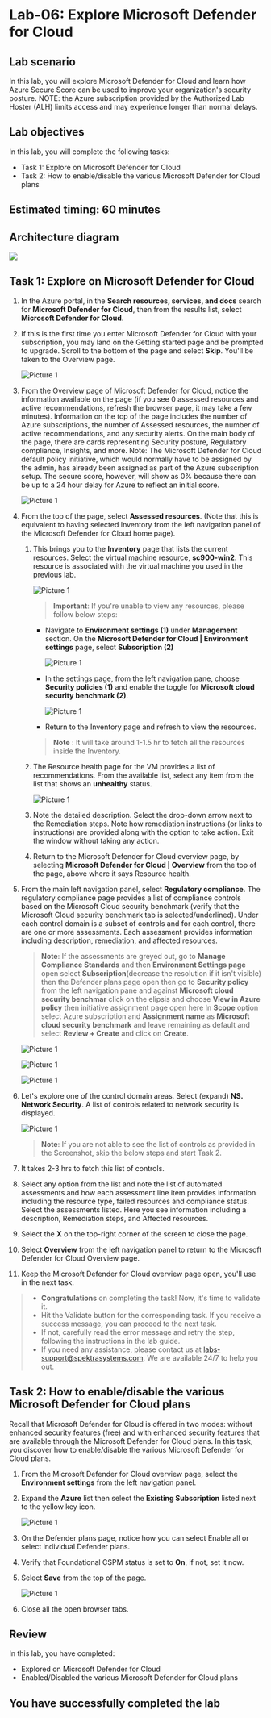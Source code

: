
# Lab-06: Explore Microsoft Defender for Cloud

## Lab scenario
In this lab, you will explore Microsoft Defender for Cloud and learn how Azure Secure Score can be used to improve your organization's security posture. NOTE: the Azure subscription provided by the Authorized Lab Hoster (ALH) limits access and may experience longer than normal delays.

## Lab objectives

In this lab, you will complete the following tasks:

+ Task 1: Explore on Microsoft Defender for Cloud
+ Task 2: How to enable/disable the various Microsoft Defender for Cloud plans

## Estimated timing: 60 minutes

## Architecture diagram

![](../Images/sc900lab6.png)

## Task 1: Explore on Microsoft Defender for Cloud

1. In the Azure portal, in the **Search resources, services, and docs** search for **Microsoft Defender for Cloud**, then from the results list, select **Microsoft Defender for Cloud**.

1. If this is the first time you enter Microsoft Defender for Cloud with your subscription, you may land on the Getting started page and be prompted to upgrade.  Scroll to the bottom of the page and select **Skip**. You'll be taken to the Overview page.

    ![Picture 1](../Images/sc900-6-1.png)
    
1. From the Overview page of Microsoft Defender for Cloud, notice the information available on the page (if you see 0 assessed resources and active recommendations, refresh the browser page, it may take a few minutes).  Information on the top of the page includes the number of Azure subscriptions, the number of Assessed resources, the number of active recommendations, and any security alerts.  On the main body of the page, there are cards representing Security posture, Regulatory compliance, Insights, and more.  Note: The Microsoft Defender for Cloud default policy initiative, which would normally have to be assigned by the admin, has already been assigned as part of the Azure subscription setup. The secure score, however, will show as 0% because there can be up to a 24 hour delay for Azure to reflect an initial score.
   
    ![Picture 1](../Images/s1.png)   

1. From the top of the page, select **Assessed resources**.  (Note that this is equivalent to having selected Inventory from the left navigation panel of the Microsoft Defender for Cloud home page).
   
   1. This brings you to the **Inventory** page that lists the current resources. Select the virtual machine resource, **sc900-win2**. This resource is associated with the virtual machine you used in the previous lab.
       
      ![Picture 1](../Images/sc900-6-5.png)

      >**Important**: If you're unable to view any resources, please follow below steps:
         -  Navigate to  **Environment settings (1)** under **Management** section. On the **Microsoft Defender for Cloud | Environment settings** page, select **Subscription (2)**

             ![Picture 1](../Images/sc-900-lab6-image1.png)
     
         - In the settings page, from the left navigation pane, choose **Security policies (1)** and enable the toggle for **Microsoft cloud security benchmark (2)**.
      
             ![Picture 1](../Images/sc-900-lab6-image(2).png)

         - Return to the Inventory page and refresh to view the resources.

      >**Note** : It will take around 1-1.5 hr to fetch all the resources inside the Inventory.
      
   1. The Resource health page for the VM provides a list of recommendations.  From the available list, select any item from the list that shows an **unhealthy** status.
   
      ![Picture 1](../Images/recommendation01.png)
   
   1. Note the detailed description.  Select the drop-down arrow next to the Remediation steps. Note how remediation instructions (or links to instructions) are provided along with the option to take action.  Exit the window without taking any action.
  
   1. Return to the Microsoft Defender for Cloud overview page, by selecting **Microsoft Defender for Cloud | Overview** from the top of the page, above where it says Resource health.

1. From the main left navigation panel, select **Regulatory compliance**. The regulatory compliance page provides a list of compliance controls based on the Microsoft Cloud security benchmark (verify that the Microsoft Cloud security benchmark tab is selected/underlined). Under each control domain is a subset of controls and for each control, there are one or more assessments. Each assessment provides information including description, remediation, and affected resources.
   
    >**Note**: If the assessments are greyed out, go to **Manage Compliance Standards** and then **Environment Settings page** open select **Subscription**(decrease the resolution if it isn't visible) then the Defender plans page open then go to **Security policy** from the left navigation pane and against **Microsoft cloud security benchmar** click on the elipsis and choose **View in Azure policy** then initiative assignment page open here In **Scope** option select Azure subscription and **Assignment name** as **Microsoft cloud security benchmark** and leave remaining as default and select **Review + Create** and click on **Create**.

    ![Picture 1](../Images/s3.png)

    ![Picture 1](../Images/s4.png)
     
    ![Picture 1](../Images/s2.png)
     
1. Let's explore one of the control domain areas. Select (expand) **NS. Network Security**. A list of controls related to network security is displayed.
       
   ![Picture 1](../Images/sc900-6-6.png)
       
   >**Note**: If you are not able to see the list of controls as provided in the Screenshot, skip the below steps and start Task 2.

1. It takes 2-3 hrs to fetch this list of controls.
   
1. Select any option from the list and  note the list of automated assessments and how each assessment line item provides information including the resource type, failed resources and compliance status. Select the assessments listed.  Here you see information including a description, Remediation steps, and Affected resources.
    
1. Select the **X** on the top-right corner of the screen to close the page.
   
1. Select **Overview** from the left navigation panel to  return to the Microsoft Defender for Cloud Overview page.
     
1. Keep the Microsoft Defender for Cloud overview page open, you'll use in the next task.

> - **Congratulations** on completing the task! Now, it's time to validate it. 
> - Hit the Validate button for the corresponding task. If you receive a success message, you can proceed to the next task. 
> - If not, carefully read the error message and retry the step, following the instructions in the lab guide.
> - If you need any assistance, please contact us at labs-support@spektrasystems.com. We are available 24/7 to help you out.

<validation step="7d126a53-2db7-496f-b825-52a4ed7740ef" />   

## Task 2: How to enable/disable the various Microsoft Defender for Cloud plans

Recall that Microsoft Defender for Cloud is offered in two modes: without enhanced security features (free) and with enhanced security features that are available through the Microsoft Defender for Cloud plans. In this task, you discover how to enable/disable the various Microsoft Defender for Cloud plans.

1. From the Microsoft Defender for Cloud overview page, select the **Environment settings** from the left navigation panel.
1. Expand the **Azure** list then select the **Existing Subscription** listed next to the yellow key icon.

     ![Picture 1](../Images/sc900-6-8.png)
      
1. On the Defender plans page, notice how you can select Enable all or select individual Defender plans. 

1. Verify that Foundational CSPM status is set to **On**, if not, set it now.  

1. Select **Save** from the top of the page.
   
     ![Picture 1](../Images/sc900-6-2.png)
      
1. Close all the open browser tabs.
      
## Review
In this lab, you have completed:
- Explored on Microsoft Defender for Cloud
- Enabled/Disabled the various Microsoft Defender for Cloud plans

## You have successfully completed the lab
